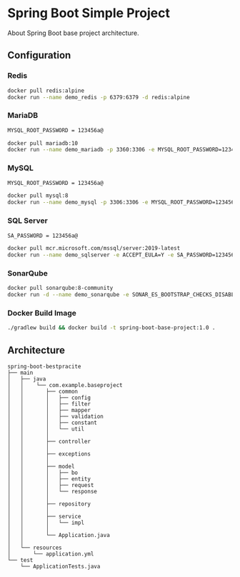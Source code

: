 # Spring Boot Simple Project

About Spring Boot base project architecture.

## Configuration

### Redis

```bash
docker pull redis:alpine
docker run --name demo_redis -p 6379:6379 -d redis:alpine
```

### MariaDB

```bash
MYSQL_ROOT_PASSWORD = 123456a@
```

```bash
docker pull mariadb:10
docker run --name demo_mariadb -p 3360:3306 -e MYSQL_ROOT_PASSWORD=123456a@ -d mariadb:10 --character-set-server=utf8mb4 --collation-server=utf8mb4_unicode_ci
```

### MySQL

```bash
MYSQL_ROOT_PASSWORD = 123456a@
```

```bash
docker pull mysql:8
docker run --name demo_mysql -p 3306:3306 -e MYSQL_ROOT_PASSWORD=123456a@ -d mysql:8 --character-set-server=utf8mb4 --collation-server=utf8mb4_unicode_ci
```

### SQL Server

```bash
SA_PASSWORD = 123456a@
```

```bash
docker pull mcr.microsoft.com/mssql/server:2019-latest
docker run --name demo_sqlserver -e ACCEPT_EULA=Y -e SA_PASSWORD=123456a@ -p 1433:1433 -d mcr.microsoft.com/mssql/server:2019-latest
```

### SonarQube

```bash
docker pull sonarqube:8-community
docker run -d --name demo_sonarqube -e SONAR_ES_BOOTSTRAP_CHECKS_DISABLE=true -p 9000:9000 sonarqube:8-community
```

### Docker Build Image

```bash
./gradlew build && docker build -t spring-boot-base-project:1.0 .
```

## Architecture

```
spring-boot-bestpracite
├── main
│   ├── java
│   │    └── com.example.baseproject
│   │       ├── common
│   │       │   ├── config
│   │       │   ├── filter
│   │       │   ├── mapper
│   │       │   ├── validation
│   │       │   ├── constant
│   │       │   └── util
│   │       │
│   │       ├── controller
│   │       │
│   │       ├── exceptions
│   │       │
│   │       ├── model
│   │       │   ├── bo
│   │       │   ├── entity
│   │       │   ├── request
│   │       │   └── response
│   │       │
│   │       ├── repository
│   │       │
│   │       ├── service
│   │       │   └── impl
│   │       │
│   │       └── Application.java
│   │ 
│   └── resources
│       └── application.yml
└── test
    └── ApplicationTests.java
```
